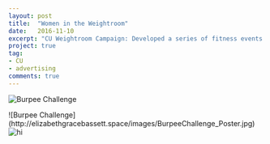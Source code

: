 ```yaml
---
layout: post
title:  "Women in the Weightroom"
date:   2016-11-10
excerpt: "CU Weightroom Campaign: Developed a series of fitness events to drive women into the Weightroom"
project: true
tag:
- CU
- advertising
comments: true
---
```

![Burpee Challenge](http://elizabethgracebassett.space/images/BurpeeChallenge_Poster.jpg)


<style>
.responsive-wrap iframe{ max-width: 100%;}
</style>
<div class="responsive-wrap">
![Burpee Challenge](http://elizabethgracebassett.space/images/BurpeeChallenge_Poster.jpg)
<img src="images/BurpeeChallenge_Poster.jpg" alt="hi" class="inline"/>

<!-- this is the embed code provided by Google -->
  
<!-- Google embed ends -->
</div>

